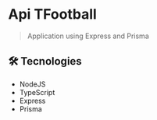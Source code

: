 # Api TFootball
> Application using Express and Prisma

## :hammer_and_wrench: Tecnologies
- NodeJS
- TypeScript
- Express
- Prisma
